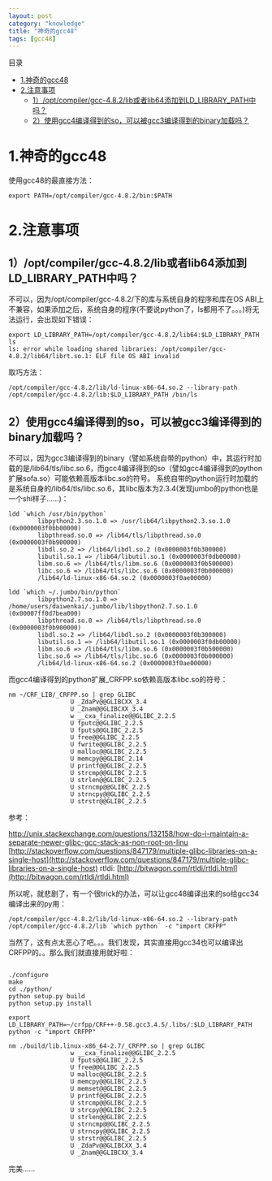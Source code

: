 ```yaml
---
layout: post
category: "knowledge"
title: "神奇的gcc48"
tags: [gcc48]
---
```


目录

<!-- TOC -->

- [1.神奇的gcc48](#1神奇的gcc48)
- [2.注意事项](#2注意事项)
    - [1）/opt/compiler/gcc-4.8.2/lib或者lib64添加到LD_LIBRARY_PATH中吗？](#1optcompilergcc-482lib或者lib64添加到ld_library_path中吗)
    - [2）使用gcc4编译得到的so，可以被gcc3编译得到的binary加载吗？](#2使用gcc4编译得到的so可以被gcc3编译得到的binary加载吗)

<!-- /TOC -->

# 1.神奇的gcc48

使用gcc48的最直接方法：

```shell
export PATH=/opt/compiler/gcc-4.8.2/bin:$PATH
```

# 2.注意事项

## 1）/opt/compiler/gcc-4.8.2/lib或者lib64添加到LD_LIBRARY_PATH中吗？

不可以，因为/opt/compiler/gcc-4.8.2/下的库与系统自身的程序和库在OS ABI上不兼容，如果添加之后，系统自身的程序(不要说python了，ls都用不了。。。)将无法运行，会出现如下错误：

```shell
export LD_LIBRARY_PATH=/opt/compiler/gcc-4.8.2/lib64:$LD_LIBRARY_PATH
ls
ls: error while loading shared libraries: /opt/compiler/gcc-4.8.2/lib64/librt.so.1: ELF file OS ABI invalid
```

取巧方法：

```shell
/opt/compiler/gcc-4.8.2/lib/ld-linux-x86-64.so.2 --library-path /opt/compiler/gcc-4.8.2/lib:$LD_LIBRARY_PATH /bin/ls
```

## 2）使用gcc4编译得到的so，可以被gcc3编译得到的binary加载吗？ 

不可以，因为gcc3编译得到的binary（譬如系统自带的python）中，其运行时加载的是/lib64/tls/libc.so.6，而gcc4编译得到的so（譬如gcc4编译得到的python扩展sofa.so）可能依赖高版本libc.so的符号。
系统自带的python运行时加载的是系统自身的/lib64/tls/libc.so.6，其libc版本为2.3.4(发现jumbo的python也是一个shi样子……)：

```shell
ldd `which /usr/bin/python`
        libpython2.3.so.1.0 => /usr/lib64/libpython2.3.so.1.0 (0x0000003f0bb00000)
        libpthread.so.0 => /lib64/tls/libpthread.so.0 (0x0000003f0b900000)
        libdl.so.2 => /lib64/libdl.so.2 (0x0000003f0b300000)
        libutil.so.1 => /lib64/libutil.so.1 (0x0000003f0db00000)
        libm.so.6 => /lib64/tls/libm.so.6 (0x0000003f0b500000)
        libc.so.6 => /lib64/tls/libc.so.6 (0x0000003f0b000000)
        /lib64/ld-linux-x86-64.so.2 (0x0000003f0ae00000)

ldd `which ~/.jumbo/bin/python`
        libpython2.7.so.1.0 => /home/users/daiwenkai/.jumbo/lib/libpython2.7.so.1.0 (0x00007ff0d7bea000)
        libpthread.so.0 => /lib64/tls/libpthread.so.0 (0x0000003f0b900000)
        libdl.so.2 => /lib64/libdl.so.2 (0x0000003f0b300000)
        libutil.so.1 => /lib64/libutil.so.1 (0x0000003f0db00000)
        libm.so.6 => /lib64/tls/libm.so.6 (0x0000003f0b500000)
        libc.so.6 => /lib64/tls/libc.so.6 (0x0000003f0b000000)
        /lib64/ld-linux-x86-64.so.2 (0x0000003f0ae00000)
```

而gcc4编译得到的python扩展_CRFPP.so依赖高版本libc.so的符号：

```shell
nm ~/CRF_LIB/_CRFPP.so | grep GLIBC
                 U _ZdaPv@@GLIBCXX_3.4
                 U _Znam@@GLIBCXX_3.4
                 w __cxa_finalize@@GLIBC_2.2.5
                 U fputc@@GLIBC_2.2.5
                 U fputs@@GLIBC_2.2.5
                 U free@@GLIBC_2.2.5
                 U fwrite@@GLIBC_2.2.5
                 U malloc@@GLIBC_2.2.5
                 U memcpy@@GLIBC_2.14
                 U printf@@GLIBC_2.2.5
                 U strcmp@@GLIBC_2.2.5
                 U strlen@@GLIBC_2.2.5
                 U strncmp@@GLIBC_2.2.5
                 U strncpy@@GLIBC_2.2.5
                 U strstr@@GLIBC_2.2.5
```

参考：

[http://unix.stackexchange.com/questions/132158/how-do-i-maintain-a-separate-newer-glibc-gcc-stack-as-non-root-on-linu
](http://unix.stackexchange.com/questions/132158/how-do-i-maintain-a-separate-newer-glibc-gcc-stack-as-non-root-on-linu)
[http://stackoverflow.com/questions/847179/multiple-glibc-libraries-on-a-single-host](http://stackoverflow.com/questions/847179/multiple-glibc-libraries-on-a-single-host)
rtldi: [http://bitwagon.com/rtldi/rtldi.html](http://bitwagon.com/rtldi/rtldi.html)


所以呢，就悲剧了，有一个很trick的办法，可以让gcc48编译出来的so给gcc34编译出来的py用：

```shell
/opt/compiler/gcc-4.8.2/lib/ld-linux-x86-64.so.2 --library-path /opt/compiler/gcc-4.8.2/lib `which python` -c "import CRFPP"
```

当然了，这有点太恶心了吧。。。我们发现，其实直接用gcc34也可以编译出CRFPP的。。那么我们就直接用就好啦：

```shell

./configure
make
cd ./python/
python setup.py build
python setup.py install

export LD_LIBRARY_PATH=~/crfpp/CRF++-0.58.gcc3.4.5/.libs/:$LD_LIBRARY_PATH 
python -c "import CRFPP"

nm ./build/lib.linux-x86_64-2.7/_CRFPP.so | grep GLIBC
                 w __cxa_finalize@@GLIBC_2.2.5
                 U fputs@@GLIBC_2.2.5
                 U free@@GLIBC_2.2.5
                 U malloc@@GLIBC_2.2.5
                 U memcpy@@GLIBC_2.2.5
                 U memset@@GLIBC_2.2.5
                 U printf@@GLIBC_2.2.5
                 U strcmp@@GLIBC_2.2.5
                 U strcpy@@GLIBC_2.2.5
                 U strlen@@GLIBC_2.2.5
                 U strncmp@@GLIBC_2.2.5
                 U strncpy@@GLIBC_2.2.5
                 U strstr@@GLIBC_2.2.5
                 U _ZdaPv@@GLIBCXX_3.4
                 U _Znam@@GLIBCXX_3.4

```

完美……